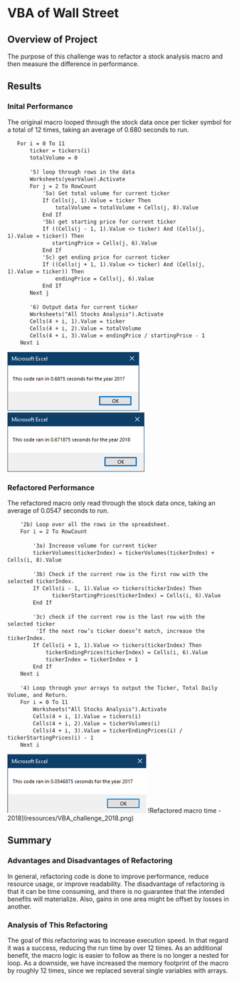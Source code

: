 # VBA of Wall Street

## Overview of Project

The purpose of this challenge was to refactor a stock analysis macro and then measure the difference in performance. 

## Results

### Inital Performance

The original macro looped through the stock data once per ticker symbol for a total of 12 times, taking an average of 0.680 seconds to run.

```VBA
   For i = 0 To 11
       ticker = tickers(i)
       totalVolume = 0
       
       '5) loop through rows in the data
       Worksheets(yearValue).Activate
       For j = 2 To RowCount
           '5a) Get total volume for current ticker
           If Cells(j, 1).Value = ticker Then
               totalVolume = totalVolume + Cells(j, 8).Value
           End If
           '5b) get starting price for current ticker
           If ((Cells(j - 1, 1).Value <> ticker) And (Cells(j, 1).Value = ticker)) Then
              startingPrice = Cells(j, 6).Value
           End If
           '5c) get ending price for current ticker
           If ((Cells(j + 1, 1).Value <> ticker) And (Cells(j, 1).Value = ticker)) Then
               endingPrice = Cells(j, 6).Value
           End If
       Next j
       
       '6) Output data for current ticker
       Worksheets("All Stocks Analysis").Activate
       Cells(4 + i, 1).Value = ticker
       Cells(4 + i, 2).Value = totalVolume
       Cells(4 + i, 3).Value = endingPrice / startingPrice - 1
    Next i
```

![Old macro time - 2017](resources/green_stocks_2017.png) ![Old macro time - 2018](resources/green_stocks_2018.png)

### Refactored Performance

The refactored macro only read through the stock data once, taking an average of 0.0547 seconds to run.

```VBA
    '2b) Loop over all the rows in the spreadsheet.
    For i = 2 To RowCount
    
        '3a) Increase volume for current ticker
        tickerVolumes(tickerIndex) = tickerVolumes(tickerIndex) + Cells(i, 8).Value
        
        '3b) Check if the current row is the first row with the selected tickerIndex.
        If Cells(i - 1, 1).Value <> tickers(tickerIndex) Then
              tickerStartingPrices(tickerIndex) = Cells(i, 6).Value
        End If
     
        '3c) check if the current row is the last row with the selected ticker
         'If the next row’s ticker doesn’t match, increase the tickerIndex.
        If Cells(i + 1, 1).Value <> tickers(tickerIndex) Then
            tickerEndingPrices(tickerIndex) = Cells(i, 6).Value
            tickerIndex = tickerIndex + 1
        End If
    Next i
    
    '4) Loop through your arrays to output the Ticker, Total Daily Volume, and Return.
    For i = 0 To 11
        Worksheets("All Stocks Analysis").Activate
        Cells(4 + i, 1).Value = tickers(i)
        Cells(4 + i, 2).Value = tickerVolumes(i)
        Cells(4 + i, 3).Value = tickerEndingPrices(i) / tickerStartingPrices(i) - 1
    Next i
```

![Refactored macro time - 2017](resources/VBA_challenge_2017.png) !Refactored macro time - 2018](resources/VBA_challenge_2018.png)

## Summary

### Advantages and Disadvantages of Refactoring

In general, refactoring code is done to improve performance, reduce resource usage, or improve readability. The disadvantage of refactoring is that it can be time consuming, and there is no guarantee that the intended benefits will materialize. Also, gains in one area might be offset by losses in another.

### Analysis of This Refactoring

The goal of this refactoring was to increase execution speed. In that regard it was a success, reducing the run time by over 12 times. As an additional benefit, the macro logic is easier to follow as there is no longer a nested for loop. As a downside, we have increased the  memory footprint of the macro by roughly 12 times, since we replaced several single variables with arrays.
